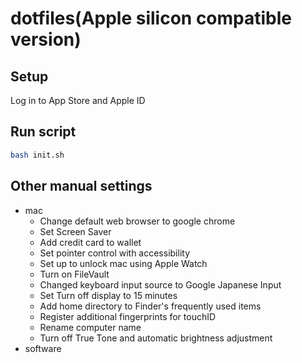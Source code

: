 # dotfiles(Apple silicon compatible version)

## Setup

Log in to App Store and Apple ID

## Run script

```bash
bash init.sh
```

## Other manual settings

- mac
  - Change default web browser to google chrome
  - Set Screen Saver
  - Add credit card to wallet
  - Set pointer control with accessibility
  - Set up to unlock mac using Apple Watch
  - Turn on FileVault
  - Changed keyboard input source to Google Japanese Input
  - Set Turn off display to 15 minutes
  - Add home directory to Finder's frequently used items
  - Register additional fingerprints for touchID
  - Rename computer name
  - Turn off True Tone and automatic brightness adjustment
- software
